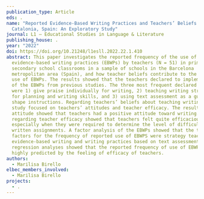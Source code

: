 ```yaml
---
publication_type: Article
eds: .
name: "Reported Evidence-Based Writing Practices and Teachers’ Beliefs in
  Catalonia, Spain: An Exploratory Study"
journal: L1 – Educational Studies in Language & Literature
publishing_house: .
year: "2022"
doi: https://doi.org/10.21248/l1esll.2022.22.1.410
abstract: This paper investigates the reported frequency of the use of
  evidence-based writing practices (EBWPs) by teachers (N = 51) in primary and
  secondary school classrooms in a sample of schools in the Barcelona
  metropolitan area (Spain), and how teacher beliefs contribute to the reported
  use of EBWPs. The results showed that the teachers declared to implement most
  of the EBWPs from previous studies. The three most frequent declared practices
  were 1) give praise individually for writing, 2) teaching writing strategies
  for planning and writing skills, and 3) using text assessment as a guide to
  shape instructions. Regarding teachers’ beliefs about teaching writing, the
  study focused on teachers’ attitudes and teacher efficacy. The results on
  attitude showed that teachers had a positive attitude toward writing. Results
  regarding teacher efficacy showed that teachers felt quite efficacious,
  especially when they were required to determine the level of difficulty in
  written assignments. A factor analysis of the EBWPs showed that the two main
  factors for the frequency of reported use of EBWPS were strategy teaching for
  evidence-based writing and writing practices based on text assessment. PLS
  regression analyses showed that the reported frequency of use of EBWPs was
  highly predicted by the feeling of efficacy of teachers.
authors:
  - Marilisa Birello
elbec_members_involved:
  - Marilisa Birello
projects:
  - .
---
```

